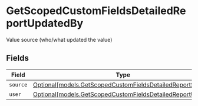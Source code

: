 # GetScopedCustomFieldsDetailedReportUpdatedBy

Value source (who/what updated the value)


## Fields

| Field                                                                                                                | Type                                                                                                                 | Required                                                                                                             | Description                                                                                                          |
| -------------------------------------------------------------------------------------------------------------------- | -------------------------------------------------------------------------------------------------------------------- | -------------------------------------------------------------------------------------------------------------------- | -------------------------------------------------------------------------------------------------------------------- |
| `source`                                                                                                             | [Optional[models.GetScopedCustomFieldsDetailedReportSource]](../models/getscopedcustomfieldsdetailedreportsource.md) | :heavy_minus_sign:                                                                                                   | N/A                                                                                                                  |
| `user`                                                                                                               | [Optional[models.GetScopedCustomFieldsDetailedReportUser]](../models/getscopedcustomfieldsdetailedreportuser.md)     | :heavy_minus_sign:                                                                                                   | N/A                                                                                                                  |